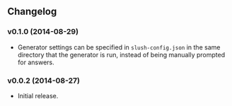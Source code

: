 ## Changelog

<a name="0.1.0"></a>
### v0.1.0 (2014-08-29)
- Generator settings can be specified in `slush-config.json` in the same directory that the generator is run, instead of being manually prompted for answers.


<a name="0.0.2"></a>
### v0.0.2 (2014-08-27)
- Initial release.
